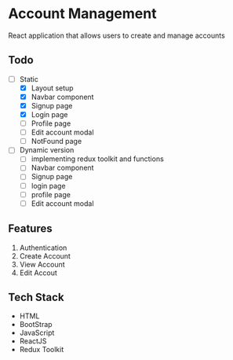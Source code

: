 # Account Management
React application that allows users to create and manage accounts

## Todo
- [ ] Static
  - [x] Layout setup
  - [x] Navbar component
  - [x] Signup page
  - [X] Login page
  - [ ] Profile page
  - [ ] Edit account modal
  - [ ] NotFound page
- [ ] Dynamic version
  - [ ] implementing redux toolkit and functions
  - [ ] Navbar component
  - [ ] Signup page
  - [ ] login page
  - [ ] profile page
  - [ ] Edit account modal

## Features
1. Authentication
2. Create Account
3. View Account
4. Edit Accout

## Tech Stack
- HTML
- BootStrap
- JavaScript
- ReactJS
- Redux Toolkit
